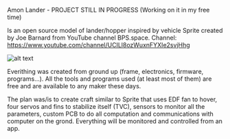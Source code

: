 Amon Lander - PROJECT STILL IN PROGRESS 
(Working on it in my free time)

Is an open source model of lander/hopper inspired by vehicle Sprite created 
by Joe Barnard from YouTube channel BPS.space.
Channel: https://www.youtube.com/channel/UCILl8ozWuxnFYXIe2svjHhg

![alt text](https://github.com/TilenTinta/Amon_Lander/Pictures/lander_unfinished.jpg)

Everithing was created from ground up (frame, electronics, firmware, programs...). 
All the tools and programs used (at least most of them) are free and are available to
any maker these days.

The plan was/is to create craft similar to Sprite that uses EDF fan to hover, four
servos and fins to stabilize itself (TVC), sensors to monitor all the parameters, 
custom PCB to do all computation and communications with computer on the grond. 
Everything will be monitored and controlled from an app.
